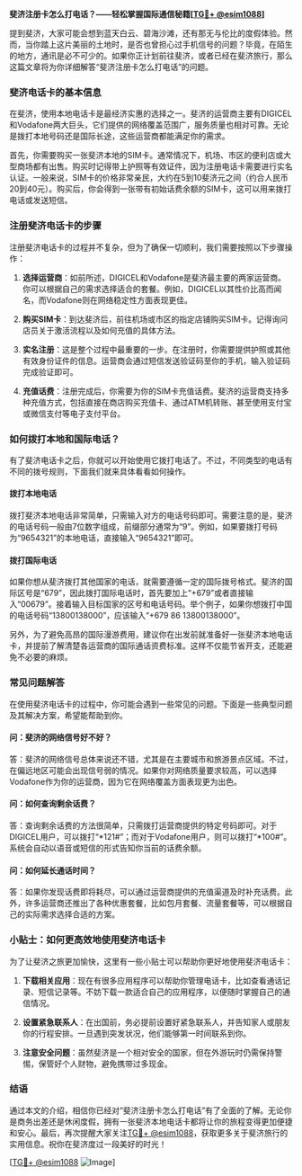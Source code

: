 **斐济注册卡怎么打电话？——轻松掌握国际通信秘籍[[TG💪+ @esim1088](https://t.me/s/esim1088)]**

提到斐济，大家可能会想到蓝天白云、碧海沙滩，还有那无与伦比的度假体验。然而，当你踏上这片美丽的土地时，是否也曾担心过手机信号的问题？毕竟，在陌生的地方，通讯是必不可少的。如果你正计划前往斐济，或者已经在斐济旅行，那么这篇文章将为你详细解答“斐济注册卡怎么打电话”的问题。

### 斐济电话卡的基本信息

在斐济，使用本地电话卡是最经济实惠的选择之一。斐济的运营商主要有DIGICEL和Vodafone两大巨头，它们提供的网络覆盖范围广，服务质量也相对可靠。无论是拨打本地号码还是国际长途，这些运营商都能满足你的需求。

首先，你需要购买一张斐济本地的SIM卡。通常情况下，机场、市区的便利店或大型商场都有出售。购买时记得带上护照等有效证件，因为注册电话卡需要进行实名认证。一般来说，SIM卡的价格非常亲民，大约在5到10斐济元之间（约合人民币20到40元）。购买后，你会得到一张带有初始话费余额的SIM卡，这可以用来拨打电话或发送短信。

### 注册斐济电话卡的步骤

注册斐济电话卡的过程并不复杂，但为了确保一切顺利，我们需要按照以下步骤操作：

1. **选择运营商**：如前所述，DIGICEL和Vodafone是斐济最主要的两家运营商。你可以根据自己的需求选择适合的套餐。例如，DIGICEL以其性价比高而闻名，而Vodafone则在网络稳定性方面表现更佳。
   
2. **购买SIM卡**：到达斐济后，前往机场或市区的指定店铺购买SIM卡。记得询问店员关于激活流程以及如何充值的具体方法。

3. **实名注册**：这是整个过程中最重要的一步。在注册时，你需要提供护照或其他有效身份证件的信息。运营商会通过短信发送验证码至你的手机，输入验证码完成验证即可。

4. **充值话费**：注册完成后，你需要为你的SIM卡充值话费。斐济的运营商支持多种充值方式，包括直接在商店购买充值卡、通过ATM机转账、甚至使用支付宝或微信支付等电子支付平台。

### 如何拨打本地和国际电话？

有了斐济电话卡之后，你就可以开始使用它拨打电话了。不过，不同类型的电话有不同的拨号规则，下面我们就来具体看看如何操作。

#### 拨打本地电话

拨打斐济本地电话非常简单，只需输入对方的电话号码即可。需要注意的是，斐济的电话号码一般由7位数字组成，前缀部分通常为“9”。例如，如果要拨打号码为“9654321”的本地电话，直接输入“9654321”即可。

#### 拨打国际电话

如果你想从斐济拨打其他国家的电话，就需要遵循一定的国际拨号格式。斐济的国际区号是“679”，因此拨打国际电话时，首先要加上“+679”或者直接输入“00679”。接着输入目标国家的区号和电话号码。举个例子，如果你想拨打中国的电话号码“13800138000”，应该输入“+679 86 13800138000”。

另外，为了避免高昂的国际漫游费用，建议你在出发前就准备好一张斐济本地电话卡，并提前了解清楚各运营商的国际通话资费标准。这样不仅能节省开支，还能避免不必要的麻烦。

### 常见问题解答

在使用斐济电话卡的过程中，你可能会遇到一些常见的问题。下面是一些典型问题及其解决方案，希望能帮助到你。

#### 问：斐济的网络信号好不好？
答：斐济的网络信号总体来说还不错，尤其是在主要城市和旅游景点区域。不过，在偏远地区可能会出现信号弱的情况。如果你对网络质量要求较高，可以选择Vodafone作为你的运营商，因为它在网络覆盖方面表现更为出色。

#### 问：如何查询剩余话费？
答：查询剩余话费的方法很简单，只需拨打运营商提供的特定号码即可。对于DIGICEL用户，可以拨打“*121#”；而对于Vodafone用户，则可以拨打“*100#”。系统会自动以语音或短信的形式告知你当前的话费余额。

#### 问：如何延长通话时间？
答：如果你发现话费即将耗尽，可以通过运营商提供的充值渠道及时补充话费。此外，许多运营商还推出了各种优惠套餐，比如包月套餐、流量套餐等，可以根据自己的实际需求选择合适的方案。

### 小贴士：如何更高效地使用斐济电话卡

为了让斐济之旅更加愉快，这里有一些小贴士可以帮助你更好地使用斐济电话卡：

1. **下载相关应用**：现在有很多应用程序可以帮助你管理电话卡，比如查看通话记录、短信记录等。不妨下载一款适合自己的应用程序，以便随时掌握自己的通信情况。

2. **设置紧急联系人**：在出国前，务必提前设置好紧急联系人，并告知家人或朋友你的行程安排。一旦遇到突发状况，他们能够第一时间联系到你。

3. **注意安全问题**：虽然斐济是一个相对安全的国家，但在外游玩时仍需保持警惕，保管好个人财物，避免携带过多现金。

### 结语

通过本文的介绍，相信你已经对“斐济注册卡怎么打电话”有了全面的了解。无论你是商务出差还是休闲度假，拥有一张斐济本地电话卡都将让你的旅程变得更加便捷和安心。最后，再次提醒大家关注[TG💪+ @esim1088](https://t.me/s/esim1088)，获取更多关于斐济旅行的实用信息。祝你在斐济度过一段美好的时光！

[[TG💪+ @esim1088](https://t.me/s/esim1088) ![Image](https://i.postimg.cc/4NQfJmqS/Snipaste-2025-05-13-00-14-12.png)]